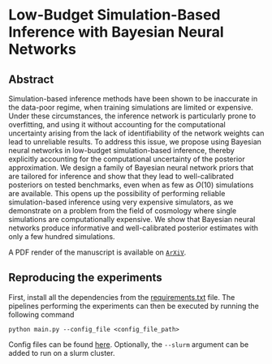 # Low-Budget Simulation-Based Inference with Bayesian Neural Networks

## Abstract
Simulation-based inference methods have been shown to be inaccurate in the data-poor regime, when training simulations are limited or expensive. Under these circumstances, the inference network is particularly prone to overfitting, and using it without accounting for the computational uncertainty arising from the lack of identifiability of the network weights can lead to unreliable results. To address this issue, we propose using Bayesian neural networks in low-budget simulation-based inference, thereby explicitly accounting for the computational uncertainty of the posterior approximation. We design a family of Bayesian neural network priors that are tailored for inference and show that they lead to well-calibrated posteriors on tested benchmarks, even when as few as $O(10)$ simulations are available. This opens up the possibility of performing reliable simulation-based inference using very expensive simulators, as we demonstrate on a problem from the field of cosmology where single simulations are computationally expensive. We show that Bayesian neural networks produce informative and well-calibrated posterior estimates with only a few hundred simulations.

A PDF render of the manuscript is available on [`ArXiV`](https://arxiv.org/abs/2408.15136).

## Reproducing the experiments
First, install all the dependencies from the [requirements.txt](requirements.txt) file. The pipelines performing the experiments can then be executed by running the following command
```
python main.py --config_file <config_file_path>
```
Config files can be found [here](config_files). Optionally, the `--slurm` argument can be added to run on a slurm cluster.
